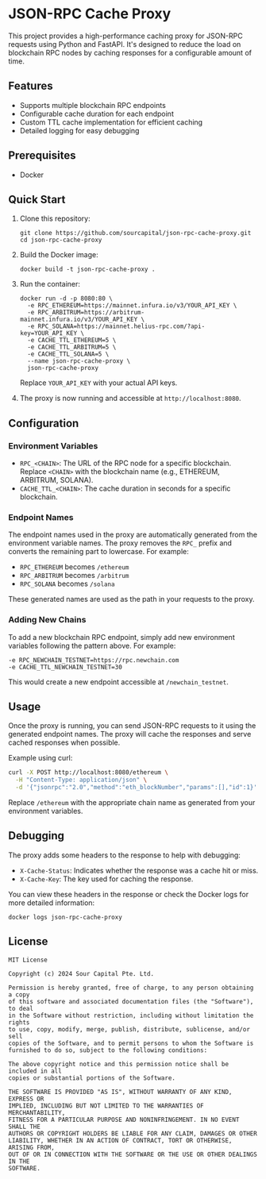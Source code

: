 # JSON-RPC Cache Proxy

This project provides a high-performance caching proxy for JSON-RPC requests using Python and FastAPI. It's designed to reduce the load on blockchain RPC nodes by caching responses for a configurable amount of time.

## Features

- Supports multiple blockchain RPC endpoints
- Configurable cache duration for each endpoint
- Custom TTL cache implementation for efficient caching
- Detailed logging for easy debugging

## Prerequisites

- Docker

## Quick Start

1. Clone this repository:
   ```
   git clone https://github.com/sourcapital/json-rpc-cache-proxy.git
   cd json-rpc-cache-proxy
   ```

2. Build the Docker image:
   ```
   docker build -t json-rpc-cache-proxy .
   ```

3. Run the container:
   ```
   docker run -d -p 8080:80 \
     -e RPC_ETHEREUM=https://mainnet.infura.io/v3/YOUR_API_KEY \
     -e RPC_ARBITRUM=https://arbitrum-mainnet.infura.io/v3/YOUR_API_KEY \
     -e RPC_SOLANA=https://mainnet.helius-rpc.com/?api-key=YOUR_API_KEY \
     -e CACHE_TTL_ETHEREUM=5 \
     -e CACHE_TTL_ARBITRUM=5 \
     -e CACHE_TTL_SOLANA=5 \
     --name json-rpc-cache-proxy \
     json-rpc-cache-proxy
   ```

   Replace `YOUR_API_KEY` with your actual API keys.

4. The proxy is now running and accessible at `http://localhost:8080`.

## Configuration

### Environment Variables

- `RPC_<CHAIN>`: The URL of the RPC node for a specific blockchain. Replace `<CHAIN>` with the blockchain name (e.g., ETHEREUM, ARBITRUM, SOLANA).
- `CACHE_TTL_<CHAIN>`: The cache duration in seconds for a specific blockchain.

### Endpoint Names

The endpoint names used in the proxy are automatically generated from the environment variable names. The proxy removes the `RPC_` prefix and converts the remaining part to lowercase. For example:

- `RPC_ETHEREUM` becomes `/ethereum`
- `RPC_ARBITRUM` becomes `/arbitrum`
- `RPC_SOLANA` becomes `/solana`

These generated names are used as the path in your requests to the proxy.

### Adding New Chains

To add a new blockchain RPC endpoint, simply add new environment variables following the pattern above. For example:

```
-e RPC_NEWCHAIN_TESTNET=https://rpc.newchain.com
-e CACHE_TTL_NEWCHAIN_TESTNET=30
```

This would create a new endpoint accessible at `/newchain_testnet`.

## Usage

Once the proxy is running, you can send JSON-RPC requests to it using the generated endpoint names. The proxy will cache the responses and serve cached responses when possible.

Example using curl:

```bash
curl -X POST http://localhost:8080/ethereum \
  -H "Content-Type: application/json" \
  -d '{"jsonrpc":"2.0","method":"eth_blockNumber","params":[],"id":1}'
```

Replace `/ethereum` with the appropriate chain name as generated from your environment variables.

## Debugging

The proxy adds some headers to the response to help with debugging:

- `X-Cache-Status`: Indicates whether the response was a cache hit or miss.
- `X-Cache-Key`: The key used for caching the response.

You can view these headers in the response or check the Docker logs for more detailed information:

```
docker logs json-rpc-cache-proxy
```

## License

```
MIT License

Copyright (c) 2024 Sour Capital Pte. Ltd.

Permission is hereby granted, free of charge, to any person obtaining a copy
of this software and associated documentation files (the "Software"), to deal
in the Software without restriction, including without limitation the rights
to use, copy, modify, merge, publish, distribute, sublicense, and/or sell
copies of the Software, and to permit persons to whom the Software is
furnished to do so, subject to the following conditions:

The above copyright notice and this permission notice shall be included in all
copies or substantial portions of the Software.

THE SOFTWARE IS PROVIDED "AS IS", WITHOUT WARRANTY OF ANY KIND, EXPRESS OR
IMPLIED, INCLUDING BUT NOT LIMITED TO THE WARRANTIES OF MERCHANTABILITY,
FITNESS FOR A PARTICULAR PURPOSE AND NONINFRINGEMENT. IN NO EVENT SHALL THE
AUTHORS OR COPYRIGHT HOLDERS BE LIABLE FOR ANY CLAIM, DAMAGES OR OTHER
LIABILITY, WHETHER IN AN ACTION OF CONTRACT, TORT OR OTHERWISE, ARISING FROM,
OUT OF OR IN CONNECTION WITH THE SOFTWARE OR THE USE OR OTHER DEALINGS IN THE
SOFTWARE.
```
